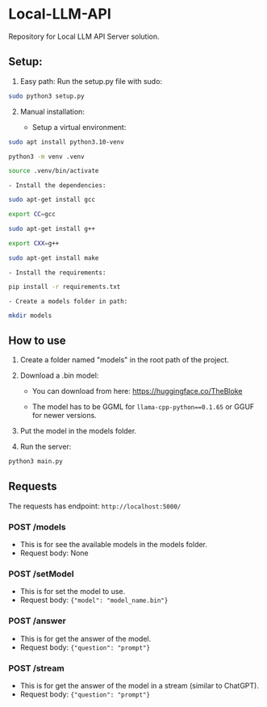 # Local-LLM-API
Repository for Local LLM API Server solution.

## Setup:

1. Easy path: Run the setup.py file with sudo:

```bash
sudo python3 setup.py
```

2. Manual installation:

    - Setup a virtual environment:

```bash
sudo apt install python3.10-venv
```
```bash
python3 -m venv .venv
```
```bash
source .venv/bin/activate
```

    - Install the dependencies:

```bash
sudo apt-get install gcc
```
```bash
export CC=gcc
```
```bash
sudo apt-get install g++
```
```bash
export CXX=g++
```
```bash
sudo apt-get install make
```

    - Install the requirements:

```bash
pip install -r requirements.txt
```

    - Create a models folder in path:

```bash
mkdir models
```

## How to use

1. Create a folder named "models" in the root path of the project.

2. Download a .bin model:
    
    - You can download from here: https://huggingface.co/TheBloke

    - The model has to be GGML for `llama-cpp-python==0.1.65` or GGUF for newer versions.

3. Put the model in the models folder.

4. Run the server:

```bash
python3 main.py
```

## Requests

The requests has endpoint: `http://localhost:5000/`

### POST /models

- This is for see the available models in the models folder.
- Request body: None

### POST /setModel

- This is for set the model to use.
- Request body: `{"model": "model_name.bin"}`

### POST /answer

- This is for get the answer of the model.
- Request body: `{"question": "prompt"}`

### POST /stream

- This is for get the answer of the model in a stream (similar to ChatGPT).
- Request body: `{"question": "prompt"}`